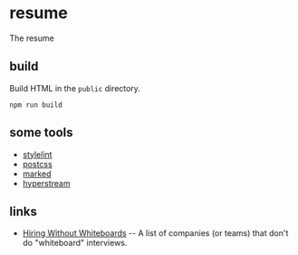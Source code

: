 # resume
The resume

## build
Build HTML in the `public` directory.

```
npm run build
```

## some tools

* [stylelint](https://stylelint.io/)
* [postcss](https://postcss.org/)
* [marked](https://github.com/markedjs/marked)
* [hyperstream](https://www.npmjs.com/package/hyperstream)

## links

* [Hiring Without Whiteboards](https://github.com/poteto/hiring-without-whiteboards)
-- A list of companies (or teams) that don't do "whiteboard" interviews.
 
